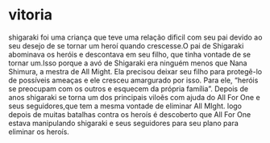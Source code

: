 # vitoria 
shigaraki foi uma criança que teve uma relação dificil com seu pai devido ao seu desejo de se tornar um heroí quando crescesse.O pai de Shigaraki abominava os heróis e descontava em seu filho, que tinha vontade de se tornar um.Isso porque a avó de Shigaraki era ninguém menos que Nana Shimura, a mestra de All Might. Ela precisou deixar seu filho para protegê-lo de possíveis ameaças e ele cresceu amargurado por isso.
Para ele, “heróis se preocupam com os outros e esquecem da própria família”.
Depois de anos shigaraki se torna um dos principais viloẽs com ajuda do All For One e seus seguidores,que tem a mesma vontade de eliminar All MIght.
logo depois de muitas batalhas contra os heroís é descoberto que All For One estava manipulando shigaraki e seus seguidores para seu plano para eliminar os heroís.
